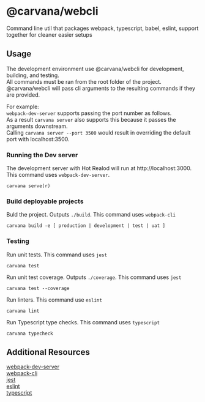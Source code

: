 # @carvana/webcli
Command line util that packages webpack, typescript, babel, eslint, support together for cleaner easier setups

## Usage
The development environment use @carvana/webcli for development, building, and testing.   
All commands must be ran from the root folder of the project.   
@carvana/webcli will pass cli arguments to the resulting commands if they are provided.

For example:   
`webpack-dev-server` supports passing the port number as follows.   
As a result `carvana server` also supports this because it passes the arguments downstream.   
Calling `carvana server --port 3500` would result in overriding the default port with localhost:3500.

### Running the Dev server
The development server with Hot Realod will run at http://localhost:3000. This command uses `webpack-dev-server`.
```
carvana serve(r)
```

### Build deployable projects
Buld the project. Outputs `./build`. This command uses `webpack-cli`
```
carvana build -e [ production | development | test | uat ]
```

### Testing
Run unit tests. This command uses `jest`
```
carvana test
```
Run unit test coverage. Outputs `./coverage`. This command uses `jest`
```
carvana test --coverage
```
Run linters. This command use `eslint`
```
carvana lint
```
Run Typescript type checks. This command uses `typescript`
```
carvana typecheck
```

## Additional Resources
[webpack-dev-server](https://webpack.js.org/configuration/dev-server/)   
[webpack-cli](https://webpack.js.org/guides/production/#npm-scripts)   
[jest](https://jestjs.io/docs/en/cli)   
[eslint](https://eslint.org/docs/user-guide/command-line-interface)   
[typescript](https://www.typescriptlang.org/docs/handbook/compiler-options.html)   
